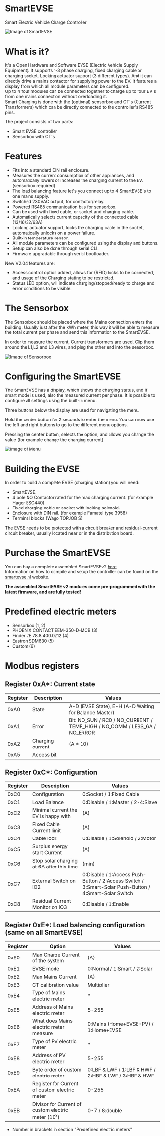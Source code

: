 SmartEVSE
=========

Smart Electric Vehicle Charge Controller

![Image of SmartEVSE](/pictures/SmartEVSEv2_small.jpg)

# What is it?

It's a Open Hardware and Software EVSE (Electric Vehicle Supply Equipment). It supports 1-3 phase charging, fixed charging cable or charging socket. Locking actuator support (3 different types). And it can directly drive a mains contactor for supplying power to the EV. It features a display from which all module parameters can be configured.<br>
Up to 4 four modules can be connected together to charge up to four EV's from one mains connection without overloading it.<br>
Smart Charging is done with the (optional) sensorbox and CT's (Current Transformers) which can be directly connected to the controller's RS485 pins.

The project consists of two parts:
- Smart EVSE controller
- Sensorbox with CT's

# Features

- Fits into a standard DIN rail enclosure.
- Measures the current consumption of other appliances, and automatically lowers or increases the charging current to the EV. (sensorbox required)
- The load balancing feature let's you connect up to 4 SmartEVSE's to one mains supply.
- Switched 230VAC output, for contactor/relay.
- Powered RS485 communication bus for sensorbox.
- Can be used with fixed cable, or socket and charging cable.
- Automatically selects current capacity of the connected cable (13/16/32/63A)
- Locking actuator support, locks the charging cable in the socket, automatically unlocks on a power failure.
- Built-in temperature sensor.
- All module parameters can be configured using the display and buttons.
- Setup can also be done through serial CLI.
- Firmware upgradable through serial bootloader. 

New V2.04 features are:
- Access control option added, allows for (RFID) locks to be connected, and usage of the Charging stating to be restricted.
- Status LED option, will indicate charging/stopped/ready to charge and error conditions to be visible.

# The Sensorbox

The Sensorbox should be placed where the Mains connection enters the building. Usually just after the kWh meter, this way it will be able to measure the total current per phase and send this information to the SmartEVSE.

In order to measure the current, Current transformers are used. Clip them around the L1,L2 and L3 wires, and plug the other end into the sensorbox.

![Image of Sensorbox](/pictures/sensorbox.jpg)

# Configuring the SmartEVSE

The SmartEVSE has a display, which shows the charging status, and if smart mode is used, also the measured current per phase.
It is possible to configure all settings using the built-in menu.

Three buttons below the display are used for navigating the menu.

Hold the center button for 2 seconds to enter the menu.
You can now use the left and right buttons to go to the different menu options. 

Pressing the center button, selects the option, and allows you change the value (for example change the charging current)

![Image of Menu](/pictures/SmartEVSEv2_mode_smart.jpg)

# Building the EVSE

In order to build a complete EVSE (charging station)
you will need:

- SmartEVSE.
- 4 pole NO Contactor rated for the max charging current. (for example Hager ESC440)
- Fixed charging cable or socket with locking solenoid.
- Enclosure with DIN rail. (for example Famatel type 3958)
- Terminal blocks (Wago TOPJOB S)

The EVSE needs to be protected with a circuit breaker and residual-current circuit breaker, usually located near or in the distribution board.

# Purchase the SmartEVSE

You can buy a complete assembled SmartEVSEv2 [here](http://www.stegen.com/en/ev-products/66-smart-evse-controller.html)<br>
Information on how to compile and setup the controller can be found on the [smartevse.nl](http://www.smartevse.nl) website.

**The assembled SmartEVSE v2 modules come pre-programmed with the latest firmware, and are fully tested!**

# Predefined electric meters

- Sensorbox (1, 2)
- PHOENIX CONTACT EEM-350-D-MCB (3)
- Finder 7E.78.8.400.0212 (4)
- Eastron SDM630 (5)
- Custom (6)

# Modbus registers

## Register 0xA*: Current state

Register | Description | Values
--- | --- | ---
0xA0 | State | A-D (EVSE State), E-H (A-D Waiting for Balance Master)
0xA1 | Error | Bit: NO_SUN / RCD / NO_CURRENT / TEMP_HIGH / NO_COMM / LESS_6A / NO_ERROR
0xA2 | Charging current | (A * 10)
0xA5 | Access bit |

## Register 0xC*: Configuration

Register | Description | Values
--- | --- | ---
0xC0 | Configuration | 0:Socket / 1:Fixed Cable
0xC1 | Load Balance | 0:Disable / 1:Master / 2-4:Slave
0xC2 | Minimal current the EV is happy with | (A)
0xC3 | Fixed Cable Current limit | (A)
0xC4 | Cable lock | 0:Disable / 1:Solenoid / 2:Motor
0xC5 | Surplus energy start Current | (A)
0xC6 | Stop solar charging at 6A after this time | (min)
0xC7 | External Switch on IO2 | 0:Disable / 1:Access Push-Button / 2:Access Switch / 3:Smart-Solar Push-Button / 4:Smart-Solar Switch
0xC8 | Residual Current Monitor on IO3 | 0:Disable / 1:Enable

## Register 0xE*: Load balancing configuration (same on all SmartEVSE)

Register | Option | Values
--- | --- | ---
0xE0 | Max Charge Current of the system | (A)
0xE1 | EVSE mode | 0:Normal / 1:Smart / 2:Solar
0xE2 | Max Mains Current | (A)
0xE3 | CT calibration value | Multiplier
0xE4 | Type of Mains electric meter | *
0xE5 | Address of Mains electric meter | 5-255
0xE6 | What does Mains electric meter measure | 0:Mains (Home+EVSE+PV) / 1:Home+EVSE
0xE7 | Type of PV electric meter | *
0xE8 | Address of PV electric meter | 5-255
0xE9 | Byte order of custom electric meter | 0:LBF & LWF / 1:LBF &  HWF / 2:HBF & LWF / 3:HBF & HWF
0xEA | Register for Current of custom electric meter | 0-255
0xEB | Divisor for Current of custom electric meter (10<sup>x</sup>) | 0-7 / 8:double

 * Number in brackets in section "Predefined electric meters"
